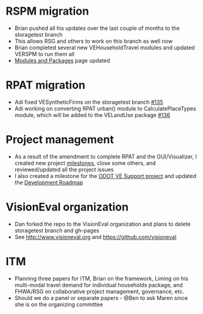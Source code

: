 # RSPM migration
  - Brian pushed all his updates over the last couple of months to the storagetest branch
  - This allows RSG and others to work on this branch as well now
  - Brian completed several new VEHouseholdTravel modules and updated VERSPM to run them all
  - [Modules and Packages](Modules-and-Packages) page updated

# RPAT migration
  - Adi fixed VESyntheticFirms on the storagetest branch [#135](https://github.com/gregorbj/VisionEval/issues/135)
  - Adi working on converting RPAT urban() module to CalculatePlaceTypes module, which will be added to the VELandUse package [#136]( https://github.com/gregorbj/VisionEval/issues/136)

# Project management
  - As a result of the amendment to complete RPAT and the GUI/Visualizer, I created new project [milestones](https://github.com/gregorbj/VisionEval/milestones), close some others, and reviewed/updated all the project issues
  - I also created a milestone for the [ODOT VE Support project](https://github.com/gregorbj/VisionEval/milestone/16) and updated the [Development Roadmap](https://github.com/gregorbj/VisionEval/wiki/Development-Roadmap)

# VisionEval organization
  - Dan forked the repo to the VisionEval organization and plans to delete storagetest branch and gh-pages
  - See http://www.visioneval.org and https://github.com/visioneval

# ITM
  - Planning three papers for ITM, Brian on the framework, Liming on his multi-modal travel demand for individual households package, and FHWA/RSG on collaborative project management, governance, etc.  
  - Should we do a panel or separate papers - @Ben to ask Maren since she is on the organizing committee